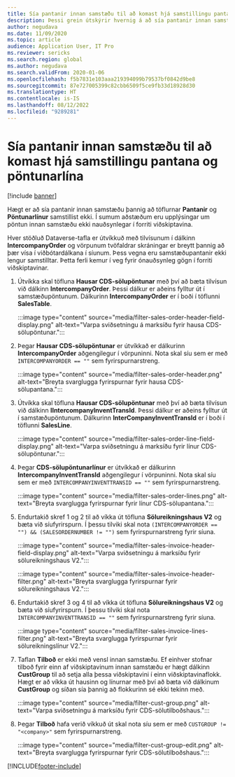 ```yaml
---
title: Sía pantanir innan samstæðu til að komast hjá samstillingu pantana og pöntunarlína
description: Þessi grein útskýrir hvernig á að sía pantanir innan samstæðu þannig að einingar pöntunar og pöntunarlína samstillist ekki.
author: negudava
ms.date: 11/09/2020
ms.topic: article
audience: Application User, IT Pro
ms.reviewer: sericks
ms.search.region: global
ms.author: negudava
ms.search.validFrom: 2020-01-06
ms.openlocfilehash: f5b7831e103aaa219394099b79537bf0842d9be8
ms.sourcegitcommit: 87e727005399c82cbb6509f5ce9fb33d18928d30
ms.translationtype: HT
ms.contentlocale: is-IS
ms.lasthandoff: 08/12/2022
ms.locfileid: "9289281"
---
```

# <a name="filter-intercompany-orders-to-avoid-syncing-orders-and-orderlines"></a>Sía pantanir innan samstæðu til að komast hjá samstillingu pantana og pöntunarlína

[!include [banner](../../includes/banner.md)]

Hægt er að sía pantanir innan samstæðu þannig að töflurnar **Pantanir** og **Pöntunarlínur** samstillist ekki. Í sumum aðstæðum eru upplýsingar um pöntun innan samstæðu ekki nauðsynlegar í forriti viðskiptavina.

Hver stöðluð Dataverse-tafla er útvíkkuð með tilvísunum í dálkinn **IntercompanyOrder** og vörpunum tvöfaldrar skráningar er breytt þannig að þær vísa í viðbótardálkana í síunum. Þess vegna eru samstæðupantanir ekki lengur samstilltar. Þetta ferli kemur í veg fyrir ónauðsynleg gögn í forriti viðskiptavinar.

1. Útvíkka skal töfluna **Hausar CDS-sölupöntunar** með því að bæta tilvísun við dálkinn **IntercompanyOrder**. Þessi dálkur er aðeins fylltur út í samstæðupöntunum. Dálkurinn **IntercompanyOrder** er í boði í töflunni **SalesTable**.

    :::image type="content" source="media/filter-sales-order-header-field-display.png" alt-text="Varpa sviðsetningu á marksíðu fyrir hausa CDS-sölupöntunar.":::

2. Þegar **Hausar CDS-sölupöntunar** er útvíkkað er dálkurinn **IntercompanyOrder** aðgengilegur í vörpuninni. Nota skal síu sem er með `INTERCOMPANYORDER == ""` sem fyrirspurnarstreng.

    :::image type="content" source="media/filter-sales-order-header.png" alt-text="Breyta svarglugga fyrirspurnar fyrir hausa CDS-sölupantana.":::

3. Útvíkka skal töfluna **Hausar CDS-sölupöntunar** með því að bæta tilvísun við dálkinn **IIntercompanyInventTransId**. Þessi dálkur er aðeins fylltur út í samstæðupöntunum. Dálkurinn **InterCompanyInventTransId** er í boði í töflunni **SalesLine**.

    :::image type="content" source="media/filter-sales-order-line-field-display.png" alt-text="Varpa sviðsetningu á marksíðu fyrir línur CDS-sölupöntunar.":::

4. Þegar **CDS-sölupöntunarlínur** er útvíkkað er dálkurinn **IntercompanyInventTransId** aðgengilegur í vörpuninni. Nota skal síu sem er með `INTERCOMPANYINVENTTRANSID == ""` sem fyrirspurnarstreng.

    :::image type="content" source="media/filter-sales-order-lines.png" alt-text="Breyta svarglugga fyrirspurnar fyrir línur CDS-sölupantana.":::

5. Endurtakið skref 1 og 2 til að víkka út töfluna **Sölureikningshaus V2** og bæta við síufyrirspurn. Í þessu tilviki skal nota `(INTERCOMPANYORDER == "") && (SALESORDERNUMBER != "")` sem fyrirspurnarstreng fyrir síuna.

    :::image type="content" source="media/filter-sales-invoice-header-field-display.png" alt-text="Varpa sviðsetningu á marksíðu fyrir sölureikningshaus V2.":::

    :::image type="content" source="media/filter-sales-invoice-header-filter.png" alt-text="Breyta svarglugga fyrirspurnar fyrir sölureikningshaus V2.":::

6. Endurtakið skref 3 og 4 til að víkka út töfluna **Sölureikningshaus V2** og bæta við síufyrirspurn. Í þessu tilviki skal nota `INTERCOMPANYINVENTTRANSID == ""` sem fyrirspurnarstreng fyrir síuna.

    :::image type="content" source="media/filter-sales-invoice-lines-filter.png" alt-text="Breyta svarglugga fyrirspurnar fyrir sölureikningslínur V2.":::

7. Taflan **Tilboð** er ekki með vensl innan samstæðu. Ef einhver stofnar tilboð fyrir einn af viðskiptavinum innan samstæðu er hægt dálkinn **CustGroup** til að setja alla þessa viðskiptavini í einn viðskiptavinaflokk. Hægt er að víkka út hausinn og línurnar með því að bæta við dálkinum **CustGroup** og síðan sía þannig að flokkurinn sé ekki tekinn með.

    :::image type="content" source="media/filter-cust-group.png" alt-text="Varpa sviðsetningu á marksíðu fyrir CDS-sölutilboðshaus.":::

8. Þegar **Tilboð** hafa verið víkkuð út skal nota síu sem er með `CUSTGROUP != "<company>"` sem fyrirspurnarstreng.

    :::image type="content" source="media/filter-cust-group-edit.png" alt-text="Breyta svarglugga fyrirspurnar fyrir CDS-sölutilboðshaus.":::


[!INCLUDE[footer-include](../../../../includes/footer-banner.md)]
